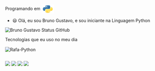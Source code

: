 Programando em </div>
<img align="center" alt="Rafa-Python" height="30" width="40" src="https://raw.githubusercontent.com/devicons/devicon/master/icons/python/python-original.svg">
</div>

- 😃 Olá, eu sou Bruno Gustavo, e sou iniciante na Linguagem Python
  

 ![Bruno Gustavo Status GitHub](https://github-readme-stats.vercel.app/api?username=Bruno-lg-python&show_icons=true&theme=radical)
 
</div>

Tecnologias que eu uso no meu dia



</div>
<img align="center" alt="Rafa-Python" height="20" width="80" src="https://img.shields.io/badge/Python-14354C?style=for-the-badge&logo=python&logoColor=white">
</div>

##
</div>
</div> 
  <a href="https://instagram.com/bruno_gstv" target="_blank"><img src="https://img.shields.io/badge/-Instagram-%23E4405F?style=for-the-badge&logo=instagram&logoColor=white" target="_blank"></a> 
  <a href = "mailto:bgustavo1910@gmail.com"><img src="https://img.shields.io/badge/-Gmail-%23333?style=for-the-badge&logo=gmail&logoColor=white" target="_blank"></a>
 <a href="https://wa.me/5532984616707" target="_blank"><img src="https://img.shields.io/badge/WhatsApp-25D366?style=for-the-badge&logo=whatsapp&logoColor=white"target="_blank"></a>
 <a href="https://www.facebook.com/bgustavo1910" target="_blank"><img src="https://img.shields.io/badge/Facebook-1877F2?style=for-the-badge&logo=facebook&logoColor=white" target="_blank"></a>
</div>




